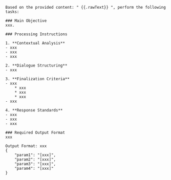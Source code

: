 
	Based on the provided content: " {{.rawText}} ", perform the following tasks:

	### Main Objective
	xxx.

	### Processing Instructions

	1. **Contextual Analysis**
	- xxx
	- xxx
	- xxx

	2. **Dialogue Structuring**
	- xxx

	3. **Finalization Criteria**
	- xxx
		* xxx
		* xxx
		* xxx
	- xxx

	4. **Response Standards**
	- xxx
	- xxx
	- xxx

	### Required Output Format
	xxx
    
	Output Format: xxx
	{
		"param1": "[xxx]",
		"param2": "[xxx]",
		"param3": "[xxx]",
		"param4": "[xxx]"
	}